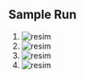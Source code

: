 ## Sample Run ##
1. ![resim](https://user-images.githubusercontent.com/68559468/177170743-3c45f8a1-daf2-4b52-9b67-89822bc4315a.png)
2. ![resim](https://user-images.githubusercontent.com/68559468/177170799-c9c16f6c-8574-45ad-b77f-3f51c8f4198c.png)
3. ![resim](https://user-images.githubusercontent.com/68559468/177170834-140bb1d0-200e-4fe0-8008-c850d1024e16.png)
4. ![resim](https://user-images.githubusercontent.com/68559468/177170897-8de664a5-9135-4667-9f63-cddbdeec03d8.png)
